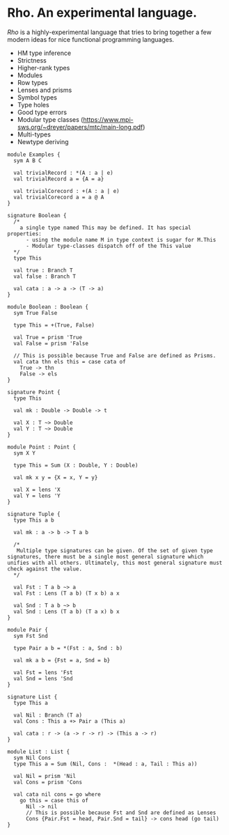 
# Rho. An experimental language.

*Rho* is a highly-experimental language that tries to bring together a few modern ideas for nice functional programming languages.

- HM type inference
- Strictness
- Higher-rank types
- Modules
- Row types
- Lenses and prisms
- Symbol types
- Type holes
- Good type errors
- Modular type classes (https://www.mpi-sws.org/~dreyer/papers/mtc/main-long.pdf)
- Multi-types
- Newtype deriving

```
module Examples {
  sym A B C 

  val trivialRecord : *(A : a | e)
  val trivialRecord a = {A = a}

  val trivialCorecord : +(A : a | e)
  val trivialCorecord a = a @ A
}

signature Boolean {
  /*
    a single type named This may be defined. It has special properties:
      - using the module name M in type context is sugar for M.This
      - Modular type-classes dispatch off of the This value
  */
  type This

  val true : Branch T
  val false : Branch T

  val cata : a -> a -> (T -> a)
}

module Boolean : Boolean {  
  sym True False

  type This = +(True, False)

  val True = prism 'True
  val False = prism 'False

  // This is possible because True and False are defined as Prisms.
  val cata thn els this = case cata of
    True -> thn
    False -> els
}

signature Point {
  type This

  val mk : Double -> Double -> t

  val X : T ~> Double
  val Y : T ~> Double
}

module Point : Point {
  sym X Y

  type This = Sum (X : Double, Y : Double)

  val mk x y = {X = x, Y = y}

  val X = lens 'X
  val Y = lens 'Y
}

signature Tuple {
  type This a b

  val mk : a -> b -> T a b

  /*
   Multiple type signatures can be given. Of the set of given type signatures, there must be a single most general signature which unifies with all others. Ultimately, this most general signature must check against the value.
  */

  val Fst : T a b ~> a
  val Fst : Lens (T a b) (T x b) a x

  val Snd : T a b ~> b
  val Snd : Lens (T a b) (T a x) b x
}

module Pair {
  sym Fst Snd

  type Pair a b = *(Fst : a, Snd : b)

  val mk a b = {Fst = a, Snd = b}

  val Fst = lens 'Fst
  val Snd = lens 'Snd
}

signature List {
  type This a

  val Nil : Branch (T a)
  val Cons : This a +> Pair a (This a)

  val cata : r -> (a -> r -> r) -> (This a -> r)
}

module List : List {
  sym Nil Cons
  type This a = Sum (Nil, Cons :  *(Head : a, Tail : This a))

  val Nil = prism 'Nil
  val Cons = prism 'Cons

  val cata nil cons = go where
    go this = case this of
      Nil -> nil
      // This is possible because Fst and Snd are defined as Lenses
      Cons {Pair.Fst = head, Pair.Snd = tail} -> cons head (go tail)
}
```

